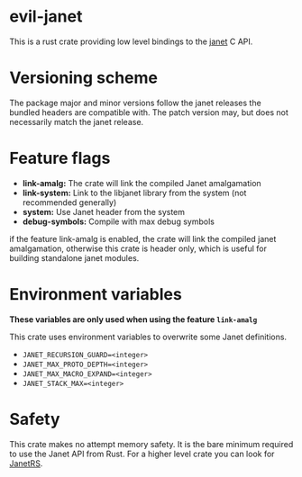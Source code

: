 # evil-janet

This is a rust crate providing low level bindings to the [janet](https://janet-lang.org/) C API.

# Versioning scheme

The package major and minor versions follow the janet releases the
bundled headers are compatible with. The patch version may, but does
not necessarily match the janet release.

# Feature flags

-   **link-amalg:** The crate will link the compiled Janet amalgamation
-   **link-system:** Link to the libjanet library from the system (not recommended generally)
-   **system:** Use Janet header from the system
-   **debug-symbols:** Compile with max debug symbols

if the feature link-amalg is enabled, the crate will link the compiled
janet amalgamation, otherwise this crate is header only, which is useful
for building standalone janet modules.

# Environment variables

**These variables are only used when using the feature `link-amalg`**

This crate uses environment variables to overwrite some Janet definitions.

-   `JANET_RECURSION_GUARD=<integer>`
-   `JANET_MAX_PROTO_DEPTH=<integer>`
-   `JANET_MAX_MACRO_EXPAND=<integer>`
-   `JANET_STACK_MAX=<integer>`

# Safety

This crate makes no attempt memory safety.
It is the bare minimum required to use the Janet API from
Rust. For a higher level crate you can look for [JanetRS](https://github.com/GrayJack/janetrs).
